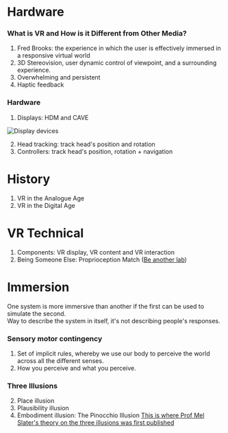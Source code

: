 # Hardware
### What is VR and How is it Different from Other Media?
1. Fred Brooks: the experience in which the user is effectively immersed in a responsive virtual world
2. 3D Stereovision, user dynamic control of viewpoint, and a surrounding experience.
3. Overwhelming and persistent
4. Haptic feedback

### Hardware
1. Displays: HDM and CAVE

![Display devices](https://slidetodoc.com/presentation_image/63adee7aaa9fdd9056a3903de21fde66/image-22.jpg)

2. Head tracking: track head's position and rotation
3. Controllers: track head's position, rotation + navigation

# History
1. VR in the Analogue Age
2. VR in the Digital Age

# VR Technical
1. Components: VR display, VR content and VR interaction
2. Being Someone Else: Proprioception Match ([Be another lab](http://beanotherlab.org/home/work/tmtba/))

# Immersion
One system is more immersive than another if the first can be used to simulate the second.  
Way to describe the system in itself, it's not describing people's responses.
### Sensory motor contingency
1. Set of implicit rules, whereby we use our body to perceive the world across all the different senses.
2. How you perceive and what you perceive.
### Three Illusions
2. Place illusion
1. Plausibility illusion
3. Embodiment illusion: The Pinocchio Illusion
[This is where Prof Mel Slater's theory on the three illusions was first published](https://www.ncbi.nlm.nih.gov/pmc/articles/PMC2781884/)
